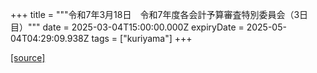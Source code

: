 +++
title = """令和7年3月18日　令和7年度各会計予算審査特別委員会（3日目）"""
date = 2025-03-04T15:00:00.000Z
expiryDate = 2025-05-04T04:29:09.938Z
tags = ["kuriyama"]
+++


[[source]](https://www.town.kuriyama.hokkaido.jp/site/gikai/30680.html)

